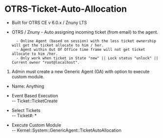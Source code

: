 # OTRS-Ticket-Auto-Allocation
- Built for OTRS CE v 6.0.x / Znuny LTS
- OTRS / Znuny - Auto assigning incoming ticket (from email) to the agent.  

		- Online Agent (based on session) with the less ticket ownership will get the ticket allocate to him / her.  
		- Agent within Out Of Office time frame will not get ticket allocate to him /her.
		- Only work when ticket in State "new" || Lock status "unlock" || Current owner "root@localhost".  
		
		
1. Admin must create a new Generic Agent (GA) with option to execute custom module.  

- Name: Anything
- Event Based Execution  
	-- Ticket::TicketCreate    
- Select Tickets  
	-- Ticket#: *  
  
- Execute Custom Module  
	-- Kernel::System::GenericAgent::TicketAutoAllocation  